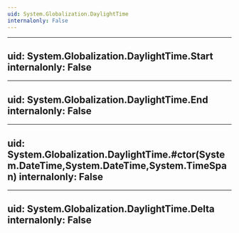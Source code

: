 ```yaml
---
uid: System.Globalization.DaylightTime
internalonly: False
---
```


---
uid: System.Globalization.DaylightTime.Start
internalonly: False
---

---
uid: System.Globalization.DaylightTime.End
internalonly: False
---

---
uid: System.Globalization.DaylightTime.#ctor(System.DateTime,System.DateTime,System.TimeSpan)
internalonly: False
---

---
uid: System.Globalization.DaylightTime.Delta
internalonly: False
---
